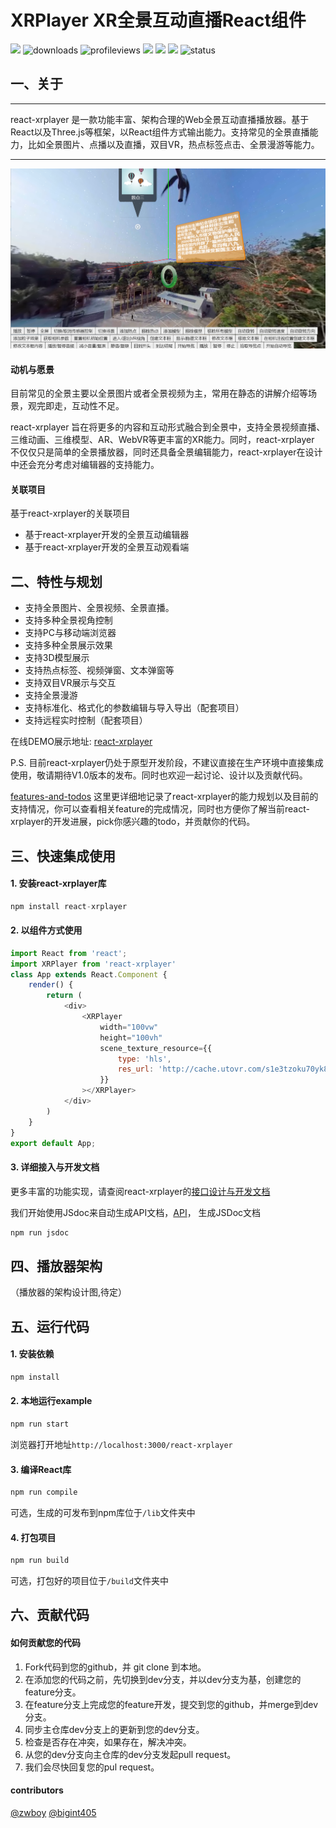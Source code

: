 # XRPlayer XR全景互动直播React组件
![](https://img.shields.io/npm/v/react-xrplayer.svg)
![downloads](https://img.shields.io/npm/dt/react-xrplayer.svg)
![profileviews](https://windard-visitor-badge.glitch.me/badge?page_id=zwboy97.github.profile)
![](https://img.shields.io/npm/l/express.svg)
![](https://img.shields.io/badge/language-javascript-yellow.svg)
![](https://img.shields.io/badge/support-chrome-lightgrey.svg)
![status](https://img.shields.io/badge/status-dev-red.svg)

## 一、关于

----
react-xrplayer 是一款功能丰富、架构合理的Web全景互动直播播放器。基于React以及Three.js等框架，以React组件方式输出能力。支持常见的全景直播能力，比如全景图片、点播以及直播，双目VR，热点标签点击、全景漫游等能力。

----

![](./doc/imgs/react-xrplayer-preview.png)


#### 动机与愿景

目前常见的全景主要以全景图片或者全景视频为主，常用在静态的讲解介绍等场景，观完即走，互动性不足。

react-xrplayer 旨在将更多的内容和互动形式融合到全景中，支持全景视频直播、三维动画、三维模型、AR、WebVR等更丰富的XR能力。同时，react-xrplayer 不仅仅只是简单的全景播放器，同时还具备全景编辑能力，react-xrplayer在设计中还会充分考虑对编辑器的支持能力。

#### 关联项目

基于react-xrplayer的关联项目
- 基于react-xrplayer开发的全景互动编辑器
- 基于react-xrplayer开发的全景互动观看端

## 二、特性与规划

- 支持全景图片、全景视频、全景直播。
- 支持多种全景视角控制
- 支持PC与移动端浏览器
- 支持多种全景展示效果
- 支持3D模型展示
- 支持热点标签、视频弹窗、文本弹窗等
- 支持双目VR展示与交互
- 支持全景漫游
- 支持标准化、格式化的参数编辑与导入导出（配套项目）
- 支持远程实时控制（配套项目）

在线DEMO展示地址: [react-xrplayer](http://client.youmuvideo.com/react-xrplayer/)


P.S. 目前react-xrplayer仍处于原型开发阶段，不建议直接在生产环境中直接集成使用，敬请期待V1.0版本的发布。同时也欢迎一起讨论、设计以及贡献代码。

[features-and-todos](./doc/feature-and-todo.md) 这里更详细地记录了react-xrplayer的能力规划以及目前的支持情况，你可以查看相关feature的完成情况，同时也方便你了解当前react-xrplayer的开发进展，pick你感兴趣的todo，并贡献你的代码。


## 三、快速集成使用

#### 1. 安装react-xrplayer库

```js
npm install react-xrplayer
```

#### 2. 以组件方式使用

```js
import React from 'react';
import XRPlayer from 'react-xrplayer'
class App extends React.Component {
    render() {
        return (
            <div>
                <XRPlayer
                    width="100vw"
                    height="100vh"
                    scene_texture_resource={{
                        type: 'hls',
                        res_url: 'http://cache.utovr.com/s1e3tzoku70yk8mpa3/L3_5dxsrk4kh56gc4l1_v2.m3u8'
                    }}
                ></XRPlayer>
            </div>
        )
    }
}
export default App;
```

#### 3. 详细接入与开发文档

更多丰富的功能实现，请查阅react-xrplayer的[接口设计与开发文档](./doc/api-doc.md)

我们开始使用JSdoc来自动生成API文档，[API](./jsdoc/index.html)， 生成JSDoc文档
```js
npm run jsdoc
```

## 四、播放器架构
（播放器的架构设计图,待定）

## 五、运行代码

#### 1. 安装依赖

```js
npm install
```

#### 2. 本地运行example

```js
npm run start
```
浏览器打开地址`http://localhost:3000/react-xrplayer`

#### 3. 编译React库

```js
npm run compile
```
可选，生成的可发布到npm库位于`/lib`文件夹中

#### 4. 打包项目

```js
npm run build
```
可选，打包好的项目位于`/build`文件夹中

## 六、贡献代码

#### 如何贡献您的代码
1. Fork代码到您的github，并 git clone 到本地。
2. 在添加您的代码之前，先切换到dev分支，并以dev分支为基，创建您的feature分支。
3. 在feature分支上完成您的feature开发，提交到您的github，并merge到dev分支。
4. 同步主仓库dev分支上的更新到您的dev分支。
5. 检查是否存在冲突，如果存在，解决冲突。
6. 从您的dev分支向主仓库的dev分支发起pull request。
7. 我们会尽快回复您的pul request。

#### contributors
[@zwboy](https://github.com/ZWboy97) [@bigint405](https://github.com/bigint405)
